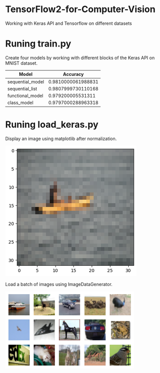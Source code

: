 # TensorFlow2-for-Computer-Vision
Working with Keras API and Tensorflow on different datasets

# Runing train.py
Create four models by working with different blocks of the Keras API on MNIST dataset.

| Model  |  Accuracy |
| ------------- | ------------- |
| sequential_model  | 0.9810000061988831  |
| sequential_list  | 0.9807999730110168  |
| functional_model  | 0.979200005531311  |
| class_model  | 0.9797000288963318  |


# Runing load_keras.py
Display an image using matplotlib after normalization.

![IMAGE_DESCRIPTION](https://github.com/hasanoqool/TensorFlow2-for-Computer-Vision/blob/main/images/boat.png)



Load a batch of images using ImageDataGenerator.

![IMAGE_DESCRIPTION](https://github.com/hasanoqool/TensorFlow2-for-Computer-Vision/blob/main/images/multi.png)
